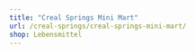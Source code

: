 ```yaml
---
title: "Creal Springs Mini Mart"
url: /creal-springs/creal-springs-mini-mart/
shop: Lebensmittel
---
```

